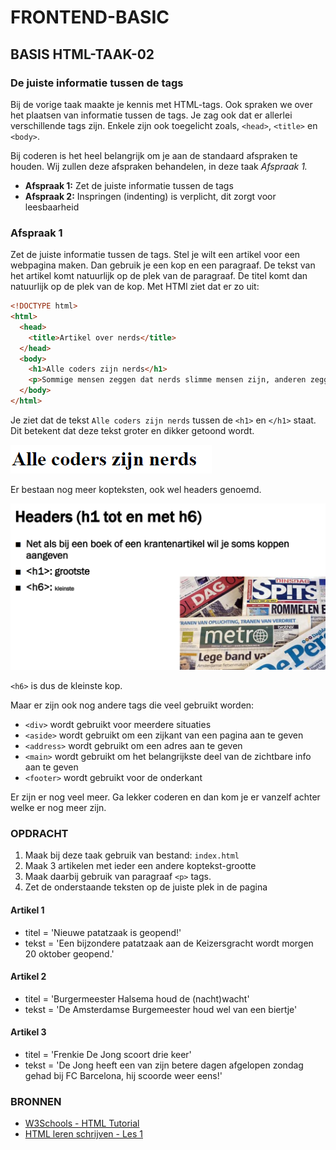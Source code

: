 # FRONTEND-BASIC

## BASIS HTML-TAAK-02

### De juiste informatie tussen de tags

Bij de vorige taak maakte je kennis met HTML-tags. Ook spraken we over het plaatsen van informatie tussen de tags. Je zag ook dat er allerlei verschillende tags zijn. Enkele zijn ook toegelicht zoals, `<head>`, `<title>` en `<body>`.

Bij coderen is het heel belangrijk om je aan de standaard afspraken te houden. Wij zullen deze afspraken behandelen, in deze taak _Afspraak 1._

- __Afspraak 1:__ Zet de juiste informatie tussen de tags
- __Afspraak 2:__ Inspringen (indenting) is verplicht, dit zorgt voor leesbaarheid

### Afspraak 1

Zet de juiste informatie tussen de tags. Stel je wilt een artikel voor een webpagina maken. Dan gebruik je een kop en een paragraaf. De tekst van het artikel komt natuurlijk op de plek van de paragraaf. De titel komt dan natuurlijk op de plek van de kop.
Met HTMl ziet dat er zo uit:

```html
<!DOCTYPE html>
<html>
  <head>
    <title>Artikel over nerds</title>
  </head>
  <body>
    <h1>Alle coders zijn nerds</h1>
    <p>Sommige mensen zeggen dat nerds slimme mensen zijn, anderen zeggen dat nerds gewoon nieuwsgierige mensen zijn.</p>
  </body>
</html>
```

Je ziet dat de tekst `Alle coders zijn nerds` tussen de `<h1>` en `</h1>` staat. Dit betekent dat deze tekst groter en dikker getoond wordt.

![Koptekst](images/kop.png)

Er bestaan nog meer kopteksten, ook wel headers genoemd.

![Koptekst](images/koppen.png)

`<h6>` is dus de kleinste kop.

Maar er zijn ook nog andere tags die veel gebruikt worden:

- `<div>` wordt gebruikt voor meerdere situaties
- `<aside>` wordt gebruikt om een zijkant van een pagina aan te geven
- `<address>` wordt gebruikt om een adres aan te geven
- `<main>` wordt gebruikt om het belangrijkste deel van de zichtbare info aan te geven
- `<footer>` wordt gebruikt voor de onderkant

Er zijn er nog veel meer. Ga lekker coderen en dan kom je er vanzelf achter welke er nog meer zijn.

### OPDRACHT

1. Maak bij deze taak gebruik van bestand: `index.html`
2. Maak 3 artikelen met ieder een andere koptekst-grootte
3. Maak daarbij gebruik van paragraaf `<p>` tags.
4. Zet de onderstaande teksten op de juiste plek in de pagina

#### Artikel 1

- titel = 'Nieuwe patatzaak is geopend!'
- tekst = 'Een bijzondere patatzaak aan de Keizersgracht wordt morgen 20 oktober geopend.'

#### Artikel 2

- titel = 'Burgermeester Halsema houd de (nacht)wacht'
- tekst = 'De Amsterdamse Burgemeester houd wel van een biertje'

#### Artikel 3

- titel = 'Frenkie De Jong scoort drie keer'
- tekst = 'De Jong heeft een van zijn betere dagen afgelopen zondag gehad bij FC Barcelona, hij scoorde weer eens!'

### BRONNEN

- [W3Schools - HTML Tutorial](https://www.w3schools.com/html/)
- [HTML leren schrijven - Les 1](https://www.youtube.com/watch?v=3ejolTCFrYg)
